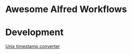 # Awesome Alfred Workflows

# Development

[Unix timestamp converter](https://github.com/snooze92/alfred-epoch-converter)
